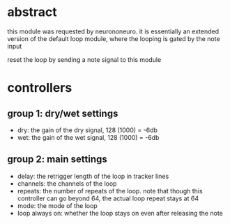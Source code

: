 # abstract

this module was requested by neurononeuro. it is essentially an extended version of the default loop module, where the looping is gated by the note input

reset the loop by sending a note signal to this module

# controllers

## group 1: dry/wet settings

- dry: the gain of the dry signal, 128 (1000) = -6db
- wet: the gain of the wet signal, 128 (1000) = -6db

## group 2: main settings

- delay: the retrigger length of the loop in tracker lines
- channels: the channels of the loop
- repeats: the number of repeats of the loop. note that though this controller can go beyond 64, the actual loop repeat stays at 64
- mode: the mode of the loop
- loop always on: whether the loop stays on even after releasing the note
